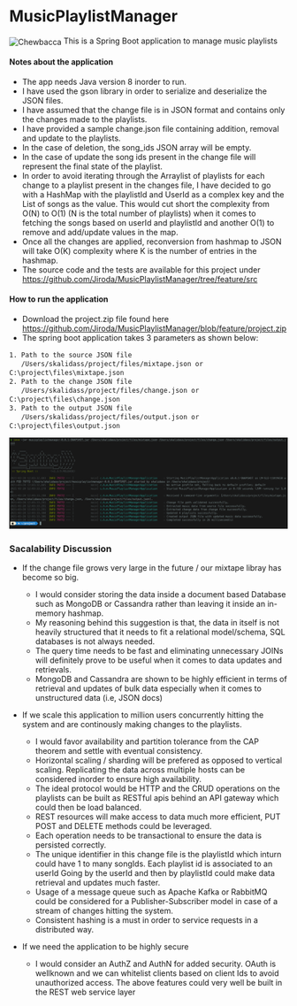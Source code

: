 # MusicPlaylistManager
<img src="https://i.imgur.com/6bI3R7z.jpg" alt="Chewbacca" width="40" height="40" align="center"/> This is a Spring Boot application to manage music playlists

####  Notes about the application
* The app needs Java version 8 inorder to run.
* I have used the gson library in order to serialize and deserialize the JSON files.
* I have assumed that the change file is in JSON format and contains only the changes made to the playlists.
* I have provided a sample change.json file containing addition, removal and update to the playlists. 
* In the case of deletion, the song_ids JSON array will be empty.
* In the case of update the song ids present in the change file will represent the final state of the playlist.
* In order to avoid iterating through the Arraylist of playlists for each change to a playlist present in the changes file, 
  I have decided to go with a HashMap with the playlistId and UserId as a complex key and the List of songs as the value. 
  This would cut short the complexity from O(N) to O(1) (N is the total number of playlists) when it comes to fetching the songs based on userId and playlistId 
  and another O(1) to remove and add/update values in the map.
* Once all the changes are applied, reconversion from hashmap to JSON will take O(K) complexity where K is the number of entries in the hashmap.
* The source code and the tests are available for this project under https://github.com/Jiroda/MusicPlaylistManager/tree/feature/src

####  How to run the application
* Download the project.zip file found here https://github.com/Jiroda/MusicPlaylistManager/blob/feature/project.zip
* The spring boot application takes 3 parameters as shown below:
```
1. Path to the source JSON file 
   /Users/skalidass/project/files/mixtape.json or C:\project\files\mixtape.json
2. Path to the change JSON file 
   /Users/skalidass/project/files/change.json or C:\project\files\change.json
3. Path to the output JSON file
   /Users/skalidass/project/files/output.json or C:\project\files\output.json
```
![how to run jar](https://github.com/Jiroda/MusicPlaylistManager/blob/feature/run-jar.png)

### Sacalability Discussion
* If the change file grows very large in the future / our mixtape libray has become so big.

  * I would consider storing the data inside a document based Database such as MongoDB or Cassandra rather than leaving it inside an in-memory hashmap.
  * My reasoning behind this suggestion is that, the data in itself is not heavily structured that it needs to fit a relational model/schema, 
    SQL databases is not always needed.
  * The query time needs to be fast and eliminating unnecessary JOINs will definitely prove to be useful when it comes to data updates and retrievals.
  * MongoDB and Cassandra are shown to be highly efficient in terms of retrieval and updates of bulk data especially when it comes to unstructured data (i.e, JSON docs)

* If we scale this application to million users concurrently hitting the system and are continously making changes to the playlists.

  * I would favor availability and partition tolerance from the CAP theorem and settle with eventual consistency.
  * Horizontal scaling / sharding will be prefered as opposed to vertical scaling. 
    Replicating the data across multiple hosts can be considered inorder to ensure high availability.
  * The ideal protocol would be HTTP and the CRUD operations on the playlists can be built as RESTful apis behind an API gateway which could then be load balanced.
  * REST resources will make access to data much more efficient, PUT POST and DELETE methods could be leveraged.
  * Each operation needs to be transactional to ensure the data is persisted correctly.
  * The unique identifier in this change file is the playlistId which inturn could have 1 to many songIds. Each playlist id is associated to an userId
    Going by the userId and then by playlistId could make data retrieval and updates much faster.
  * Usage of a message queue such as Apache Kafka or RabbitMQ could be considered for a Publisher-Subscriber model in case of a stream of changes hitting the system.
  * Consistent hashing is a must in order to service requests in a distributed way.

* If we need the application to be highly secure
 
  * I would consider an AuthZ and AuthN for added security. OAuth is wellknown and we can whitelist clients based on client Ids to avoid unauthorized access.
    The above features could very well be built in the REST web service layer
